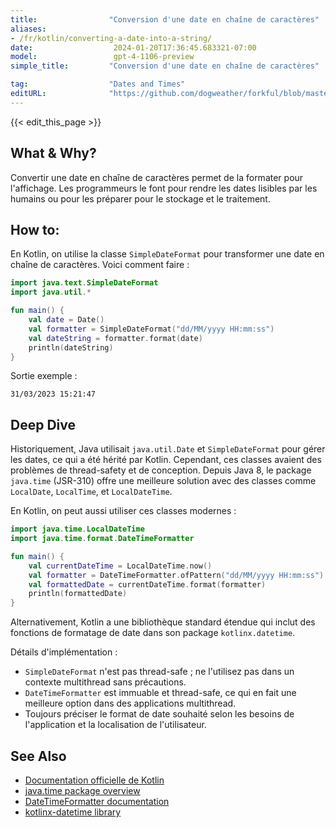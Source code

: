 ```yaml
---
title:                "Conversion d'une date en chaîne de caractères"
aliases:
- /fr/kotlin/converting-a-date-into-a-string/
date:                  2024-01-20T17:36:45.683321-07:00
model:                 gpt-4-1106-preview
simple_title:         "Conversion d'une date en chaîne de caractères"

tag:                  "Dates and Times"
editURL:              "https://github.com/dogweather/forkful/blob/master/content/fr/kotlin/converting-a-date-into-a-string.md"
---
```


{{< edit_this_page >}}

## What & Why?
Convertir une date en chaîne de caractères permet de la formater pour l'affichage. Les programmeurs le font pour rendre les dates lisibles par les humains ou pour les préparer pour le stockage et le traitement.

## How to:
En Kotlin, on utilise la classe `SimpleDateFormat` pour transformer une date en chaîne de caractères. Voici comment faire :

```kotlin
import java.text.SimpleDateFormat
import java.util.*

fun main() {
    val date = Date()
    val formatter = SimpleDateFormat("dd/MM/yyyy HH:mm:ss")
    val dateString = formatter.format(date)
    println(dateString)
}
```

Sortie exemple :
```
31/03/2023 15:21:47
```

## Deep Dive
Historiquement, Java utilisait `java.util.Date` et `SimpleDateFormat` pour gérer les dates, ce qui a été hérité par Kotlin. Cependant, ces classes avaient des problèmes de thread-safety et de conception. Depuis Java 8, le package `java.time` (JSR-310) offre une meilleure solution avec des classes comme `LocalDate`, `LocalTime`, et `LocalDateTime`.

En Kotlin, on peut aussi utiliser ces classes modernes :

```kotlin
import java.time.LocalDateTime
import java.time.format.DateTimeFormatter

fun main() {
    val currentDateTime = LocalDateTime.now()
    val formatter = DateTimeFormatter.ofPattern("dd/MM/yyyy HH:mm:ss")
    val formattedDate = currentDateTime.format(formatter)
    println(formattedDate)
}
```

Alternativement, Kotlin a une bibliothèque standard étendue qui inclut des fonctions de formatage de date dans son package `kotlinx.datetime`.

Détails d'implémentation :
- `SimpleDateFormat` n'est pas thread-safe ; ne l'utilisez pas dans un contexte multithread sans précautions.
- `DateTimeFormatter` est immuable et thread-safe, ce qui en fait une meilleure option dans des applications multithread.
- Toujours préciser le format de date souhaité selon les besoins de l'application et la localisation de l'utilisateur.

## See Also
- [Documentation officielle de Kotlin](https://kotlinlang.org/docs/home.html)
- [java.time package overview](https://docs.oracle.com/javase/tutorial/datetime/overview/index.html)
- [DateTimeFormatter documentation](https://docs.oracle.com/javase/8/docs/api/java/time/format/DateTimeFormatter.html)
- [kotlinx-datetime library](https://github.com/Kotlin/kotlinx-datetime)

